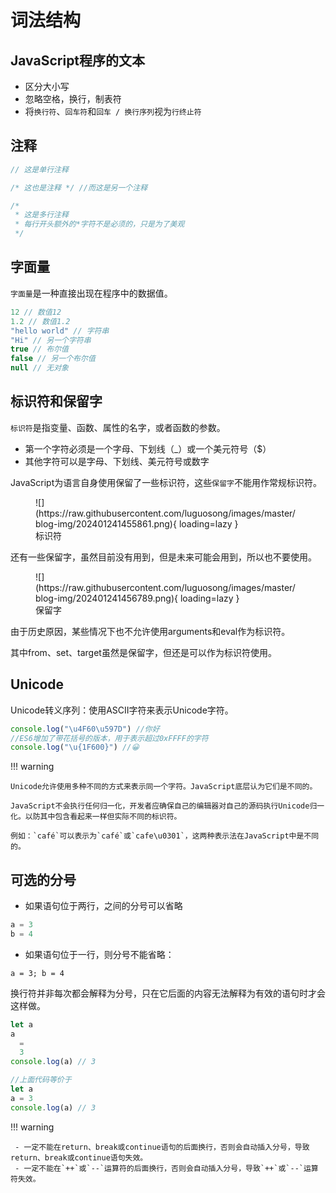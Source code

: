 # 词法结构

## JavaScript程序的文本

- 区分大小写
- 忽略空格，换行，制表符
- 将`换行符`、`回车符`和`回车 / 换行序列`视为`行终止符`

## 注释

```javascript
// 这是单行注释

/* 这也是注释 */ //而这是另一个注释

/*
 * 这是多行注释
 * 每行开头额外的*字符不是必须的，只是为了美观
 */
```

## 字面量

`字面量`是一种直接出现在程序中的数据值。

```javascript
12 // 数值12
1.2 // 数值1.2
"hello world" // 字符串
"Hi" // 另一个字符串
true // 布尔值
false // 另一个布尔值
null // 无对象
```

## 标识符和保留字

`标识符`是指变量、函数、属性的名字，或者函数的参数。

- 第一个字符必须是一个字母、下划线（_）或一个美元符号（$）
- 其他字符可以是字母、下划线、美元符号或数字

JavaScript为语言自身使用保留了一些标识符，这些`保留字`不能用作常规标识符。

<figure markdown="span">
  ![](https://raw.githubusercontent.com/luguosong/images/master/blog-img/202401241455861.png){ loading=lazy }
  <figcaption>标识符</figcaption>
</figure>

还有一些保留字，虽然目前没有用到，但是未来可能会用到，所以也不要使用。

<figure markdown="span">
  ![](https://raw.githubusercontent.com/luguosong/images/master/blog-img/202401241456789.png){ loading=lazy }
  <figcaption>保留字</figcaption>
</figure>

由于历史原因，某些情况下也不允许使用arguments和eval作为标识符。

其中from、set、target虽然是保留字，但还是可以作为标识符使用。

## Unicode

Unicode转义序列：使用ASCII字符来表示Unicode字符。

```javascript
console.log("\u4F60\u597D") //你好
//ES6增加了带花括号的版本，用于表示超过0xFFFF的字符
console.log("\u{1F600}") //😀
```

!!! warning

    Unicode允许使用多种不同的方式来表示同一个字符。JavaScript底层认为它们是不同的。

    JavaScript不会执行任何归一化，开发者应确保自己的编辑器对自己的源码执行Unicode归一化。以防其中包含看起来一样但实际不同的标识符。

    例如：`café`可以表示为`café`或`cafe\u0301`，这两种表示法在JavaScript中是不同的。

## 可选的分号

- 如果语句位于两行，之间的分号可以省略

```javascript
a = 3
b = 4
```

- 如果语句位于一行，则分号不能省略：

```
a = 3; b = 4
```

换行符并非每次都会解释为分号，只在它后面的内容无法解释为有效的语句时才会这样做。

```javascript
let a
a
  =
  3
console.log(a) // 3

//上面代码等价于
let a
a = 3
console.log(a) // 3
```

!!! warning
    
     - 一定不能在return、break或continue语句的后面换行，否则会自动插入分号，导致return、break或continue语句失效。
     - 一定不能在`++`或`--`运算符的后面换行，否则会自动插入分号，导致`++`或`--`运算符失效。
